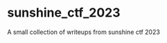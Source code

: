 # sunshine_ctf_2023

<!--
#field
CTF

#groups
Writeups

#languages
Python

#frames and libs

-->

A small collection of writeups from sunshine ctf 2023
